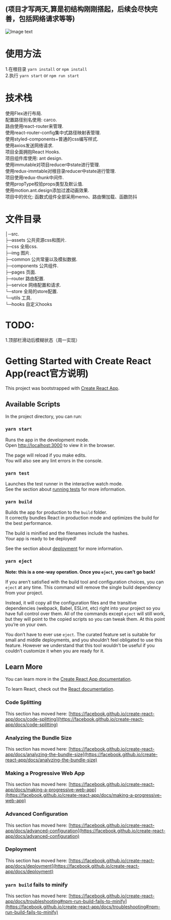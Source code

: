 ## (项目才写两天,算是初结构刚刚搭起，后续会尽快完善，包括网络请求等等)
![Image text](https://i.bmp.ovh/imgs/2020/12/d0451c81dbfc1979.png)  
# 使用方法
1.在根目录 `yarn install` or  `npm install`\
2.执行  `yarn start` or  `npm run start`

# 技术栈
使用Flex进行布局.\
配置路径别名使用: carco.\
路由使用react-router来管理.\
使用react-router-config集中式路径映射表管理.\
使用styled-components+普通的css编写样式.\
使用axios发送网络请求.\
项目全面拥抱React Hooks.\
项目组件库使用: ant design.\
使用immutable对项目reducer中state进行管理.\
使用redux-immtable对根目录reducer中state进行管理.\
项目使用redux-thunk中间件.\
使用propType校验props类型及默认值.\
使用motion.ant.design添加过渡动画效果.\
项目中的优化: 函数式组件全部采用memo、路由懒加载、函数防抖
# 文件目录
│─src.\
  ├─assets 公共资源css和图片.\
    ├─css  全局css.\
    ├─img   图片.\
  ├─common  公共常量以及模拟数据.\
  ├─components 公共组件.\
  ├─pages   页面.\
  ├─router  路由配置.\
  ├─service 网络配置和请求.\
  └─store   全局的store配置.\
  └─utils   工具.\
  └─hooks   自定义hooks

# TODO:
1.顶部栏滑动后模糊状态（周一实现）

# Getting Started with Create React App(react官方说明)

This project was bootstrapped with [Create React App](https://github.com/facebook/create-react-app).

## Available Scripts

In the project directory, you can run:

### `yarn start`

Runs the app in the development mode.\
Open [http://localhost:3000](http://localhost:3000) to view it in the browser.

The page will reload if you make edits.\
You will also see any lint errors in the console.

### `yarn test`

Launches the test runner in the interactive watch mode.\
See the section about [running tests](https://facebook.github.io/create-react-app/docs/running-tests) for more information.

### `yarn build`

Builds the app for production to the `build` folder.\
It correctly bundles React in production mode and optimizes the build for the best performance.

The build is minified and the filenames include the hashes.\
Your app is ready to be deployed!

See the section about [deployment](https://facebook.github.io/create-react-app/docs/deployment) for more information.

### `yarn eject`

**Note: this is a one-way operation. Once you `eject`, you can’t go back!**

If you aren’t satisfied with the build tool and configuration choices, you can `eject` at any time. This command will remove the single build dependency from your project.

Instead, it will copy all the configuration files and the transitive dependencies (webpack, Babel, ESLint, etc) right into your project so you have full control over them. All of the commands except `eject` will still work, but they will point to the copied scripts so you can tweak them. At this point you’re on your own.

You don’t have to ever use `eject`. The curated feature set is suitable for small and middle deployments, and you shouldn’t feel obligated to use this feature. However we understand that this tool wouldn’t be useful if you couldn’t customize it when you are ready for it.

## Learn More

You can learn more in the [Create React App documentation](https://facebook.github.io/create-react-app/docs/getting-started).

To learn React, check out the [React documentation](https://reactjs.org/).

### Code Splitting

This section has moved here: [https://facebook.github.io/create-react-app/docs/code-splitting](https://facebook.github.io/create-react-app/docs/code-splitting)

### Analyzing the Bundle Size

This section has moved here: [https://facebook.github.io/create-react-app/docs/analyzing-the-bundle-size](https://facebook.github.io/create-react-app/docs/analyzing-the-bundle-size)

### Making a Progressive Web App

This section has moved here: [https://facebook.github.io/create-react-app/docs/making-a-progressive-web-app](https://facebook.github.io/create-react-app/docs/making-a-progressive-web-app)

### Advanced Configuration

This section has moved here: [https://facebook.github.io/create-react-app/docs/advanced-configuration](https://facebook.github.io/create-react-app/docs/advanced-configuration)

### Deployment

This section has moved here: [https://facebook.github.io/create-react-app/docs/deployment](https://facebook.github.io/create-react-app/docs/deployment)

### `yarn build` fails to minify

This section has moved here: [https://facebook.github.io/create-react-app/docs/troubleshooting#npm-run-build-fails-to-minify](https://facebook.github.io/create-react-app/docs/troubleshooting#npm-run-build-fails-to-minify)
